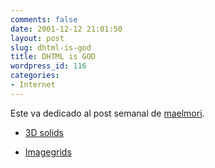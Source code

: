 ```yaml
---
comments: false
date: 2001-12-12 21:01:50
layout: post
slug: dhtml-is-god
title: DHTML is GOD
wordpress_id: 116
categories:
- Internet
---
```


Este va dedicado al post semanal de [maelmori](http://www.maelmori.com).





  


  * [3D solids](http://superfunky.2y.net/sh0rtie/3d.platonic.solids.htm)


  * [Imagegrids](http://superfunky.2y.net/sh0rtie/imagegrid.example.htm)




 
